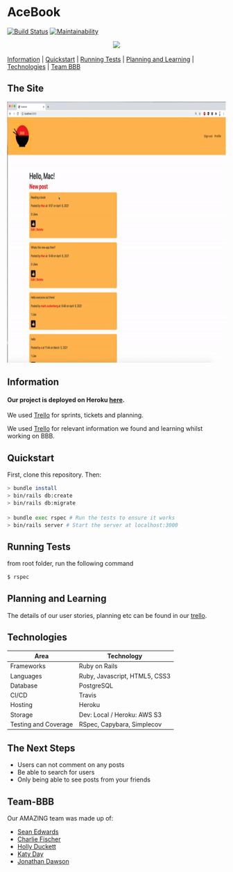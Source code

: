 # AceBook

[![Build Status](https://travis-ci.com/bear99a9/acebook-BBB.svg?branch=master)](https://travis-ci.com/bear99a9/acebook-BBB)
[![Maintainability](https://api.codeclimate.com/v1/badges/15ba9653be0d8342e6ee/maintainability)](https://codeclimate.com/github/bear99a9/acebook-BBB/maintainability)

<div style='text-align: center'>
<img src='./app/assets/images/BBB.png'>
</div>

[Information](#Information) | [Quickstart](#Quickstart) | [Running Tests](#Running-Tests) | [Planning and Learning](#Planning-and-Learning) | [Technologies](#Technologies) | [Team BBB](#Team-BBB) <br />

## The Site

<div style='text-align: center'>
  <img src='https://github.com/charliefischer/acebook-BBB/blob/master/docs/bbb.gif?raw=true' height='600px'>
</div>

## Information

#### Our project is deployed on Heroku [here](https://frozen-refuge-24901.herokuapp.com/).

We used [Trello](https://trello.com/b/HCVM8aJ3/acebook-bbb) for sprints, tickets and planning.

We used [Trello](https://trello.com/b/PzgRmgE6/bbb-crew-project) for relevant information we found and learning whilst working on BBB.

## Quickstart

First, clone this repository. Then:

```bash
> bundle install
> bin/rails db:create
> bin/rails db:migrate

> bundle exec rspec # Run the tests to ensure it works
> bin/rails server # Start the server at localhost:3000
```

## Running Tests

from root folder, run the following command

```bash
$ rspec
```

## Planning and Learning

The details of our user stories, planning etc can be found in our [trello](https://trello.com/b/HCVM8aJ3/acebook-bbb).

## Technologies

| Area                 | Technology                    |
| -------------------- | ----------------------------- |
| Frameworks           | Ruby on Rails                 |
| Languages            | Ruby, Javascript, HTML5, CSS3 |
| Database             | PostgreSQL                    |
| CI/CD                | Travis                        |
| Hosting              | Heroku                        |
| Storage              | Dev: Local / Heroku: AWS S3   |
| Testing and Coverage | RSpec, Capybara, Simplecov    |

## The Next Steps

- Users can not comment on any posts
- Be able to search for users
- Only being able to see posts from your friends

## Team-BBB

Our AMAZING team was made up of:

- [Sean Edwards](https://github.com/bear99a9)
- [Charlie Fischer](https://github.com/charliefischer)
- [Holly Duckett](https://github.com/HolsDuckett)
- [Katy Day](https://github.com/day-katy)
- [Jonathan Dawson](https://github.com/bullhornfixie)
